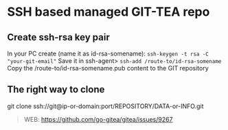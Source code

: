 # SSH based managed GIT-TEA repo

## Create ssh-rsa key pair
In your PC create (name it as id-rsa-somename):
`ssh-keygen -t rsa -C "your-git-email"`
Save it in ssh-agent>
`ssh-add /route-to/id-rsa-somename`
Copy the /route-to/id-rsa-somename.pub content to the GIT repository

## The right way to clone

git clone ssh://git@ip-or-domain:port/REPOSITORY/DATA-or-INFO.git


> WEB: https://github.com/go-gitea/gitea/issues/9267
